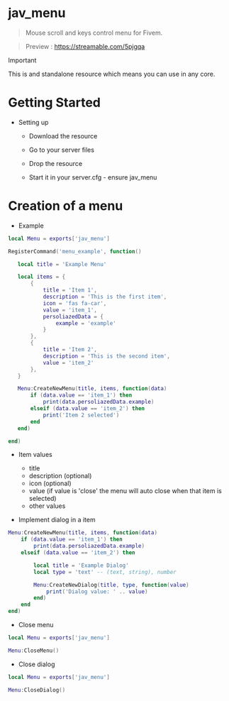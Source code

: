 # jav_menu

> Mouse scroll and keys control menu for Fivem.

> Preview : https://streamable.com/5pjgqa

> [!IMPORTANT]
This is and standalone resource which means you can use in any core.

# Getting Started

* Setting up
  
    * Download the resource
  
    * Go to your server files
      
    * Drop the resource
      
    * Start it in your server.cfg - ensure jav_menu

# Creation of a menu

* Example

```lua
local Menu = exports['jav_menu']

RegisterCommand('menu_example', function()

   local title = 'Example Menu'

   local items = {
       {
           title = 'Item 1',
           description = 'This is the first item',
           icon = 'fas fa-car',
           value = 'item_1',
           persoliazedData = {
               example = 'example'
           }
       },
       {
           title = 'Item 2',
           description = 'This is the second item',
           value = 'item_2'
       },
   }

   Menu:CreateNewMenu(title, items, function(data)
       if (data.value == 'item_1') then
           print(data.persoliazedData.example)
       elseif (data.value == 'item_2') then
           print('Item 2 selected')
       end
   end)

end)
```

  * Item values
    
    * title
    * description (optional)
    * icon (optional)
    * value (if value is 'close' the menu will auto close when that item is selected)
    * other values
    

* Implement dialog in a item

```lua
Menu:CreateNewMenu(title, items, function(data)
    if (data.value == 'item_1') then
        print(data.persoliazedData.example)
    elseif (data.value == 'item_2') then

        local title = 'Example Dialog'
        local type = 'text' -- (text, string), number

        Menu:CreateNewDialog(title, type, function(value)
            print('Dialog value: ' .. value)
        end)
    end
end)
```

* Close menu

```lua
local Menu = exports['jav_menu']

Menu:CloseMenu()
```

* Close dialog

```lua
local Menu = exports['jav_menu']

Menu:CloseDialog()
```
